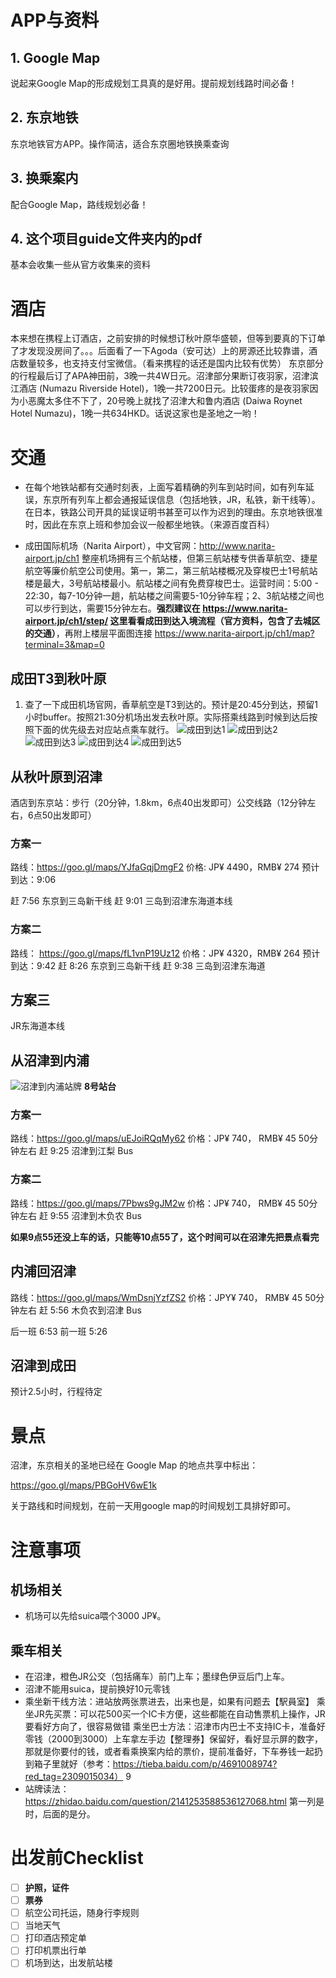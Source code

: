 # APP与资料

## 1. Google Map
说起来Google Map的形成规划工具真的是好用。提前规划线路时间必备！
## 2. 东京地铁
东京地铁官方APP。操作简洁，适合东京圈地铁换乘查询
## 3. 换乘案内
配合Google Map，路线规划必备！
## 4. 这个项目guide文件夹内的pdf
基本会收集一些从官方收集来的资料
# 酒店
 
本来想在携程上订酒店，之前安排的时候想订秋叶原华盛顿，但等到要真的下订单了才发现没房间了。。。后面看了一下Agoda（安可达）上的房源还比较靠谱，酒店数量较多，也支持支付宝微信。（看来携程的话还是国内比较有优势）
东京部分的行程最后订了APA神田前，3晚一共4W日元。沼津部分果断订夜羽家，沼津滨江酒店 (Numazu Riverside Hotel)，1晚一共7200日元。比较蛋疼的是夜羽家因为小恶魔太多住不下了，20号晚上就找了沼津大和鲁内酒店 (Daiwa Roynet Hotel Numazu)，1晚一共634HKD。话说这家也是圣地之一哟！


# 交通
* 在每个地铁站都有交通时刻表，上面写着精确的列车到站时间，如有列车延误，东京所有列车上都会通报延误信息（包括地铁，JR，私铁，新干线等）。在日本，铁路公司开具的延误证明书甚至可以作为迟到的理由。东京地铁很准时，因此在东京上班和参加会议一般都坐地铁。（来源百度百科）

* 成田国际机场（Narita Airport），中文官网：http://www.narita-airport.jp/ch1 整座机场拥有三个航站楼，但第三航站楼专供香草航空、捷星航空等廉价航空公司使用。第一，第二，第三航站楼概况及穿梭巴士1号航站楼是最大，3号航站楼最小。航站楼之间有免费穿梭巴士。运营时间：5:00 - 22:30，每7-10分钟一趟，航站楼之间需要5-10分钟车程；2、3航站楼之间也可以步行到达，需要15分钟左右。**强烈建议在 https://www.narita-airport.jp/ch1/step/ 这里看看成田到达入境流程（官方资料，包含了去城区的交通）**，再附上楼层平面图连接 https://www.narita-airport.jp/ch1/map?terminal=3&map=0 

## 成田T3到秋叶原
1. 查了一下成田机场官网，香草航空是T3到达的。预计是20:45分到达，预留1小时buffer。按照21:30分机场出发去秋叶原。实际搭乘线路到时候到达后按照下面的优先级去对应站点乘车就行。
![成田到达1](image/成田_到达_1.png)
![成田到达2](image/成田_到达_2.png)
![成田到达3](image/成田_到达_3.png)
![成田到达4](image/成田_到达_4.png)
![成田到达5](image/成田_到达_5.png)
## 从秋叶原到沼津
酒店到东京站：步行（20分钟，1.8km，6点40出发即可）公交线路（12分钟左右，6点50出发即可）

### 方案一
路线：https://goo.gl/maps/YJfaGqjDmgF2
价格: JP¥ 4490，RMB¥ 274
预计到达：9:06

赶 7:56 东京到三岛新干线
赶 9:01 三岛到沼津东海道本线

### 方案二
路线： https://goo.gl/maps/fL1vnP19Uz12
价格：JP¥ 4320，RMB¥ 264
预计到达：9:42
赶 8:26 东京到三岛新干线
赶 9:38 三岛到沼津东海道

## 方案三
JR东海道本线

## 从沼津到内浦
![沼津到内浦站牌](image/沼津到内浦站牌.jpg) **8号站台**
### 方案一
路线：https://goo.gl/maps/uEJoiRQqMy62
价格：JP¥ 740， RMB¥ 45
50分钟左右
赶 9:25 沼津到江梨 Bus

### 方案二
路线：https://goo.gl/maps/7Pbws9gJM2w
价格：JP¥ 740， RMB¥ 45
50分钟左右
赶 9:55 沼津到木负农 Bus

**如果9点55还没上车的话，只能等10点55了，这个时间可以在沼津先把景点看完**

## 内浦回沼津
路线：https://goo.gl/maps/WmDsnjYzfZS2
价格：JPY¥ 740， RMB¥ 45
50分钟左右
赶 5:56 木负农到沼津 Bus

后一班 6:53
前一班 5:26

## 沼津到成田
预计2.5小时，行程待定

# 景点
沼津，东京相关的圣地已经在 Google Map 的地点共享中标出：

https://goo.gl/maps/PBGoHV6wE1k

关于路线和时间规划，在前一天用google map的时间规划工具排好即可。


# 注意事项
## 机场相关
* 机场可以先给suica喂个3000 JP¥。

## 乘车相关
* 在沼津，橙色JR公交（包括痛车）前门上车；墨绿色伊豆后门上车。
* 沼津不能用suica，提前换好10元零钱
* 乘坐新干线方法：进站放两张票进去，出来也是，如果有问题去【駅員室】
乘坐JR先买票：可以花500买一个IC卡方便，这些都能在自动售票机上操作，JR要看好方向了，很容易做错
乘坐巴士方法：沼津市内巴士不支持IC卡，准备好零钱（2000到3000）上车拿左手边【整理券】保留好，看好显示屏的数字，那就是你要付的钱，或者看乘换案内给的票价，提前准备好，下车券钱一起扔到箱子里就好（参考：https://tieba.baidu.com/p/4691008974?red_tag=2309015034）
9
* 站牌读法：https://zhidao.baidu.com/question/2141253588536127068.html 第一列是时，后面的是分。

# 出发前Checklist
- [ ] **护照，证件**
- [ ] **票券**
- [ ] 航空公司托运，随身行李规则
- [ ] 当地天气
- [ ] 打印酒店预定单
- [ ] 打印机票出行单
- [ ] 机场到达，出发航站楼